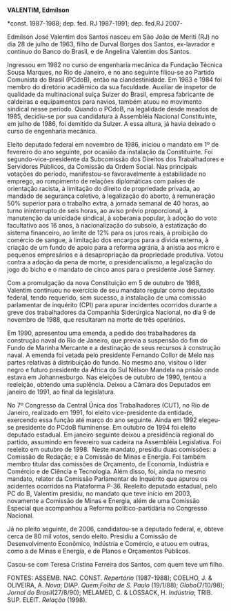 **VALENTIM, Edmílson**

\*const. 1987-1988; dep. fed. RJ 1987-1991; dep. fed.RJ 2007-

Edmílson José Valentim dos Santos nasceu em São João de Meriti (RJ) no
dia 28 de julho de 1963, filho de Durval Borges dos Santos, ex-lavrador
e contínuo do Banco do Brasil, e de Angelina Valentim dos Santos.

Ingressou em 1982 no curso de engenharia mecânica da Fundação Técnica
Sousa Marques, no Rio de Janeiro, e no ano seguinte filiou-se ao Partido
Comunista do Brasil (PCdoB), então na clandestinidade. Em 1983 e 1984
foi membro do diretório acadêmico da sua faculdade. Auxiliar de inspetor
de qualidade da multinacional suíça Sulzer do Brasil, empresa fabricante
de caldeiras e equipamentos para navios, também atuou no movimento
sindical nesse período. Quando o PCdoB, na legalidade desde meados de
1985, decidiu-se por sua candidatura à Assembléia Nacional Constituinte,
em julho de 1986, foi demitido da Sulzer. A essa altura, já havia
deixado o curso de engenharia mecânica.

Eleito deputado federal em novembro de 1986, iniciou o mandato em 1º de
fevereiro do ano seguinte, por ocasião da instalação da Constituinte.
Foi segundo-vice-presidente da Subcomissão dos Direitos dos
Trabalhadores e Servidores Públicos, da Comissão da Ordem Social. Nas
principais votações do período, manifestou-se favoravelmente à
estabilidade no emprego, ao rompimento de relações diplomáticas com
países de orientação racista, à limitação do direito de propriedade
privada, ao mandado de segurança coletivo, à legalização do aborto, à
remuneração 50% superior para o trabalho extra, à jornada semanal de 40
horas, ao turno ininterrupto de seis horas, ao aviso prévio
proporcional, à manutenção da unicidade sindical, à soberania popular, à
adoção do voto facultativo aos 16 anos, à nacionalização do subsolo, à
estatização do sistema financeiro, ao limite de 12% para os juros reais,
à proibição do comércio de sangue, à limitação dos encargos para a
dívida externa, à criação de um fundo de apoio para a reforma agrária, à
anistia aos micro e pequenos empresários e à desapropriação da
propriedade produtiva. Votou contra a adoção da pena de morte, o
presidencialismo, a legalização do jogo do bicho e o mandato de cinco
anos para o presidente José Sarney.

Com a promulgação da nova Constituição em 5 de outubro de 1988, Valentim
continuou no exercício de seu mandato regular como deputado federal,
tendo requerido, sem sucesso, a instalação de uma comissão parlamentar
de inquérito (CPI) para apurar incidentes ocorridos durante a greve dos
trabalhadores da Companhia Siderúrgica Nacional, no dia 9 de novembro de
1988, que resultaram na morte de três operários.

Em 1990, apresentou uma emenda, a pedido dos trabalhadores da construção
naval do Rio de Janeiro, que previa a suspensão do fim do Fundo de
Marinha Mercante e a destinação de seus recursos à construção naval.
A emenda foi vetada pelo presidente Fernando Collor de Melo nas partes
relativas à distribuição do fundo. No mesmo ano, visitou o líder negro e
futuro presidente da África do Sul Nélson Mandela na prisão onde estava
em Johannesburgo. Nas eleições de outubro de 1990, tentou a reeleição,
obtendo uma suplência. Deixou a Câmara dos Deputados em janeiro de 1991,
ao final da legislatura.

No 7º Congresso da Central Única dos Trabalhadores (CUT), no Rio de
Janeiro, realizado em 1991, foi eleito vice-presidente da entidade,
exercendo essa função até março do ano seguinte. Ainda em 1992 elegeu-se
presidente do PCdoB fluminense. Em outubro de 1994 foi eleito deputado
estadual. Em janeiro seguinte deixou a presidência regional do partido,
assumindo em fevereiro sua cadeira na Assembléia Legislativa. Foi
reeleito em outubro de 1998.  Neste mandato, presidiu duas comissões: a
Comissão de Redação; e a Comissão de Minas e Energia. Foi também membro
titular das comissões de Orçamento, de Economia, Indústria e Comércio e
de Ciência e Tecnologia. Além disso, foi, ainda no mesmo mandato,
relator da Comissão Parlamentar de Inquérito que apurou os acidentes
ocorridos na Plataforma P-36. Reeleito deputado estadual, pelo PC do B,
Valentim presidiu, no mandato que teve início em 2003, novamente a
Comissão de Minas e Energia, além de uma Comissão Especial que
acompanhou a Reforma político-partidária no Congresso Nacional.

Já no pleito seguinte, de 2006, candidatou-se a deputado federal, e,
obteve cerca de 80 mil votos, sendo eleito. Presidiu a Comissão de
Desenvolvimento Econômico, Indústria e Comércio, e atuou em outras, como
a de Minas e Energia, e de Planos e Orçamentos Públicos.

Casou-se com Teresa Cristina Ferreira dos Santos, com quem teve um
filho.

FONTES: ASSEMB. NAC. CONST. *Repertório* (1987-1988); COELHO, J. &
OLIVEIRA, A. *Nova*; DIAP. *Quem*;*Folha de S. Paulo* (19/1/88);
*Globo*(7/10/98); *Jornal do Brasil*(27/8/90); MELAMED, C. & LOSSACK, H.
*Indústria*; TRIB. SUP. ELEIT. *Relação* (1998).

 
